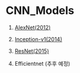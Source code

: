 # CNN_Models

1. [AlexNet(2012)](../../tree/master/AlexNet)

1. [Inception-v1(2014)](../../tree/master/Inception-v1)

1. [ResNet(2015)](../../tree/master/ResNet)

1. Efficientnet (추후 예정)
